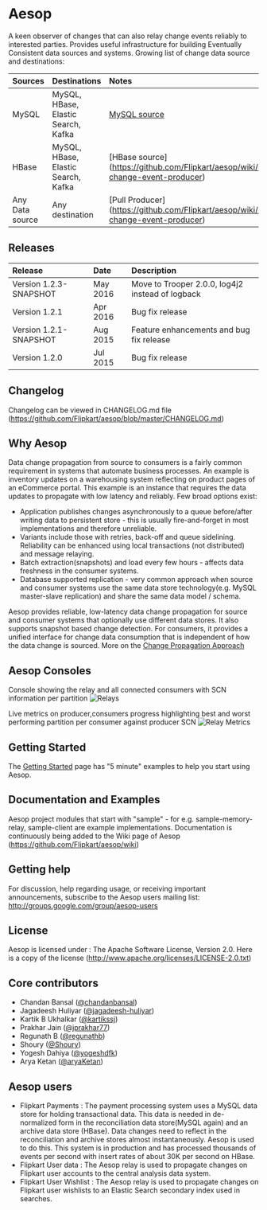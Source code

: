Aesop
=====
A keen observer of changes that can also relay change events reliably to interested parties. Provides useful infrastructure for 
building Eventually Consistent data sources and systems.
Growing list of change data source and destinations:

| Sources | Destinations | Notes |
|:------------|:----------------|:------------|
| MySQL            | MySQL, HBase, Elastic Search, Kafka       |   [MySQL source ](https://github.com/Flipkart/aesop/wiki/MySQL-change-event-producer)
| HBase            | MySQL, HBase, Elastic Search, Kafka       |   [HBase source] (https://github.com/Flipkart/aesop/wiki/HBase-change-event-producer) 
| Any Data source  | Any destination       |   [Pull Producer] (https://github.com/Flipkart/aesop/wiki/Pull-change-event-producer) 

## Releases
| Release | Date | Description |
|:------------|:----------------|:------------|
| Version 1.2.3-SNAPSHOT    | May 2016       |    Move to Trooper 2.0.0, log4j2 instead of logback
| Version 1.2.1             | Apr 2016       |    Bug fix release
| Version 1.2.1-SNAPSHOT    | Aug 2015       |    Feature enhancements and bug fix release
| Version 1.2.0             | Jul 2015       |    Bug fix release

## Changelog
Changelog can be viewed in CHANGELOG.md file (https://github.com/Flipkart/aesop/blob/master/CHANGELOG.md)

## Why Aesop
Data change propagation from source to consumers is a fairly common requirement in systems that automate business processes. 
An example is inventory updates on a warehousing system reflecting on product pages of an eCommerce portal. 
This example is an instance that requires the data updates to propagate with low latency and reliably. Few broad options exist:
* Application publishes changes asynchronously to a queue before/after writing data to persistent store - this is usually fire-and-forget in most implementations
and therefore unreliable.
* Variants include those with retries, back-off and queue sidelining. Reliability can be enhanced using local transactions (not distributed) and message relaying.
* Batch extraction(snapshots) and load every few hours - affects data freshness in the consumer systems.
* Database supported replication - very common approach when source and consumer systems use the same data store technology(e.g. MySQL master-slave replication) 
and share the same data model / schema.

Aesop provides reliable, low-latency data change propagation for source and consumer systems that optionally use different data stores. It also supports
snapshot based change detection. For consumers, it provides a unified interface for change data consumption that is independent of how the data change is
sourced. More on the [Change Propagation Approach](https://github.com/Flipkart/aesop/wiki/Change-Propagation-Approach)

## Aesop Consoles
Console showing the relay and all connected consumers with SCN information per partition
![Relays](https://github.com/Flipkart/aesop/raw/master/docs/Aesop_Relay_Dashboard_Relays.png)

Live metrics on producer,consumers progress highlighting best and worst performing partition per consumer against producer SCN
![Relay Metrics](https://github.com/Flipkart/aesop/raw/master/docs/Aesop_Relay_Dashboard_Metrics.png)

## Getting Started
The [Getting Started](https://github.com/Flipkart/aesop/wiki/Getting-started-and-Examples) page has "5 minute" examples to help you start using Aesop.

## Documentation and Examples
Aesop project modules that start with "sample" - for e.g. sample-memory-relay, sample-client are example implementations. Documentation is 
continuously being added to the Wiki page of Aesop (https://github.com/Flipkart/aesop/wiki)

## Getting help
For discussion, help regarding usage, or receiving important announcements, subscribe to the Aesop users mailing list: http://groups.google.com/group/aesop-users

## License
Aesop is licensed under : The Apache Software License, Version 2.0. Here is a copy of the license (http://www.apache.org/licenses/LICENSE-2.0.txt)

## Core contributors
* Chandan Bansal ([@chandanbansal](https://github.com/chandanbansal))
* Jagadeesh Huliyar ([@jagadeesh-huliyar](https://github.com/jagadeesh-huliyar))
* Kartik B Ukhalkar ([@kartikssj](https://github.com/kartikssj))
* Prakhar Jain ([@jprakhar77](https://github.com/jprakhar77))
* Regunath B ([@regunathb](http://twitter.com/RegunathB))
* Shoury ([@Shoury](https://github.com/Shoury))
* Yogesh Dahiya ([@yogeshdfk](https://github.com/yogeshdfk))
* Arya Ketan ([@aryaKetan](https://github.com/aryaKetan))

## Aesop users
* Flipkart Payments : The payment processing system uses a MySQL data store for holding transactional data. This data is
needed in de-normalized form in the reconciliation data store(MySQL again) and an archive data store (HBase). 
Data changes need to reflect in the reconciliation and archive stores almost instantaneously. Aesop is used to do this.
This system is in production and has processed thousands of events per second with insert rates of about 30K per second on HBase.
* Flipkart User data : The Aesop relay is used to propagate changes on Flipkart user accounts to the central analysis data system. 
* Flipkart User Wishlist : The Aesop relay is used to propagate changes on Flipkart user wishlists to an Elastic Search secondary index used in searches.

